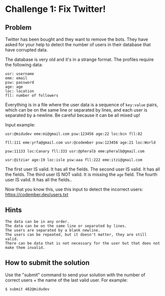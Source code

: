# Challenge 1: Fix Twitter!

## Problem

Twitter has been bought and they want to remove the bots. They have asked for your help to detect the number of users in their database that have corrupted data.

The database is very old and it's in a strange format. The profiles require the following data:

    usr: username
    eme: email
    psw: password
    age: age
    loc: location
    fll: number of followers

Everything is in a file where the user data is a sequence of `key:value` pairs, which can be on the same line or separated by lines, and each user is separated by a newline. Be careful because it can be all mixed up!

Input example:

    usr:@midudev eme:mi@gmail.com psw:123456 age:22 loc:bcn fll:82

    fll:111 eme:yrfa@gmail.com usr:@codember psw:123456 age:21 loc:World

    psw:11133 loc:Canary fll:333 usr:@pheralb eme:pheralb@gmail.com

    usr:@itziar age:19 loc:isle psw:aaa fll:222 eme:itzi@gmail.com

The first user IS valid. It has all the fields.
The second user IS valid. It has all the fields.
The third user IS NOT valid. It is missing the `age` field.
The fourth user IS valid. It has all the fields..

Now that you know this, use this input to detect the incorrect users: https://codember.dev/users.txt

## Hints

    The data can be in any order.
    The data can be on the same line or separated by lines.
    The users are separated by a blank newline.
    The users can be repeated, but it doesn't matter, they are still valid.
    There can be data that is not necessary for the user but that does not make them invalid.

## How to submit the solution

Use the "submit" command to send your solution with the number of correct users + the name of the last valid user. For example:

`$ submit 482@midudev`
